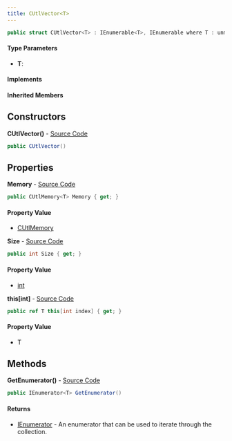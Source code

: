 ```yaml
---
title: CUtlVector<T>
---
```


```csharp
public struct CUtlVector<T> : IEnumerable<T>, IEnumerable where T : unmanaged
```

#### Type Parameters

- **T**: 

#### Implements

#### Inherited Members

## Constructors

**CUtlVector()** - [Source Code](https://github.com/swiftly-solution/swiftlys2/blob/master/managed/src/SwiftlyS2.Shared/Natives/Structs/CUtlVector.cs#L15)

```csharp
public CUtlVector()
```

## Properties

**Memory** - [Source Code](https://github.com/swiftly-solution/swiftlys2/blob/master/managed/src/SwiftlyS2.Shared/Natives/Structs/CUtlVector.cs#L25)

```csharp
public CUtlMemory<T> Memory { get; }
```

#### Property Value

- [CUtlMemory](/docs/api/shared/natives/cutlmemory-1)<T>

**Size** - [Source Code](https://github.com/swiftly-solution/swiftlys2/blob/master/managed/src/SwiftlyS2.Shared/Natives/Structs/CUtlVector.cs#L23)

```csharp
public int Size { get; }
```

#### Property Value

- [int](https://learn.microsoft.com/dotnet/api/system.int32)

**this[int]** - [Source Code](https://github.com/swiftly-solution/swiftlys2/blob/master/managed/src/SwiftlyS2.Shared/Natives/Structs/CUtlVector.cs#L27)

```csharp
public ref T this[int index] { get; }
```

#### Property Value

- T

## Methods

**GetEnumerator()** - [Source Code](https://github.com/swiftly-solution/swiftlys2/blob/master/managed/src/SwiftlyS2.Shared/Natives/Structs/CUtlVector.cs#L29)

```csharp
public IEnumerator<T> GetEnumerator()
```

#### Returns

- [IEnumerator](https://learn.microsoft.com/dotnet/api/system.collections.generic.ienumerator-1)<T> - An enumerator that can be used to iterate through the collection.


